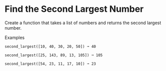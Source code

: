 # Find the Second Largest Number

Create a function that takes a list of numbers and returns the second largest number.

Examples
```
second_largest([10, 40, 30, 20, 50]) ➞ 40

second_largest([25, 143, 89, 13, 105]) ➞ 105

second_largest([54, 23, 11, 17, 10]) ➞ 23
```

